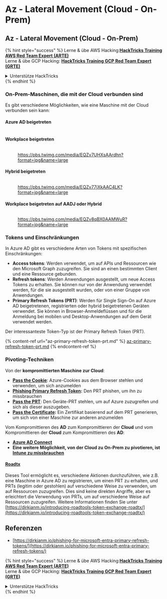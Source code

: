 # Az - Lateral Movement (Cloud - On-Prem)

## Az - Lateral Movement (Cloud - On-Prem)

{% hint style="success" %}
Lerne & übe AWS Hacking:<img src="/.gitbook/assets/image.png" alt="" data-size="line">[**HackTricks Training AWS Red Team Expert (ARTE)**](https://training.hacktricks.xyz/courses/arte)<img src="/.gitbook/assets/image.png" alt="" data-size="line">\
Lerne & übe GCP Hacking: <img src="/.gitbook/assets/image (2).png" alt="" data-size="line">[**HackTricks Training GCP Red Team Expert (GRTE)**<img src="/.gitbook/assets/image (2).png" alt="" data-size="line">](https://training.hacktricks.xyz/courses/grte)

<details>

<summary>Unterstütze HackTricks</summary>

* Überprüfe die [**Abonnementpläne**](https://github.com/sponsors/carlospolop)!
* **Tritt der** 💬 [**Discord-Gruppe**](https://discord.gg/hRep4RUj7f) oder der [**Telegram-Gruppe**](https://t.me/peass) bei oder **folge** uns auf **Twitter** 🐦 [**@hacktricks\_live**](https://twitter.com/hacktricks\_live)**.**
* **Teile Hacking-Tricks, indem du PRs an die** [**HackTricks**](https://github.com/carlospolop/hacktricks) und [**HackTricks Cloud**](https://github.com/carlospolop/hacktricks-cloud) GitHub-Repos einreichst.

</details>
{% endhint %}

### On-Prem-Maschinen, die mit der Cloud verbunden sind

Es gibt verschiedene Möglichkeiten, wie eine Maschine mit der Cloud verbunden sein kann:

#### Azure AD beigetreten

<figure><img src="../../../.gitbook/assets/image (259).png" alt=""><figcaption></figcaption></figure>

#### Workplace beigetreten

<figure><img src="../../../.gitbook/assets/image (222).png" alt=""><figcaption><p><a href="https://pbs.twimg.com/media/EQZv7UHXsAArdhn?format=jpg&#x26;name=large">https://pbs.twimg.com/media/EQZv7UHXsAArdhn?format=jpg&#x26;name=large</a></p></figcaption></figure>

#### Hybrid beigetreten

<figure><img src="../../../.gitbook/assets/image (178).png" alt=""><figcaption><p><a href="https://pbs.twimg.com/media/EQZv77jXkAAC4LK?format=jpg&#x26;name=large">https://pbs.twimg.com/media/EQZv77jXkAAC4LK?format=jpg&#x26;name=large</a></p></figcaption></figure>

#### Workplace beigetreten auf AADJ oder Hybrid

<figure><img src="../../../.gitbook/assets/image (252).png" alt=""><figcaption><p><a href="https://pbs.twimg.com/media/EQZv8qBX0AAMWuR?format=jpg&#x26;name=large">https://pbs.twimg.com/media/EQZv8qBX0AAMWuR?format=jpg&#x26;name=large</a></p></figcaption></figure>

### Tokens und Einschränkungen <a href="#tokens-and-limitations" id="tokens-and-limitations"></a>

In Azure AD gibt es verschiedene Arten von Tokens mit spezifischen Einschränkungen:

* **Access tokens**: Werden verwendet, um auf APIs und Ressourcen wie den Microsoft Graph zuzugreifen. Sie sind an einen bestimmten Client und eine Ressource gebunden.
* **Refresh tokens**: Werden Anwendungen ausgestellt, um neue Access Tokens zu erhalten. Sie können nur von der Anwendung verwendet werden, für die sie ausgestellt wurden, oder von einer Gruppe von Anwendungen.
* **Primary Refresh Tokens (PRT)**: Werden für Single Sign-On auf Azure AD beigetretenen, registrierten oder hybrid beigetretenen Geräten verwendet. Sie können in Browser-Anmeldeflüssen und für die Anmeldung bei mobilen und Desktop-Anwendungen auf dem Gerät verwendet werden.

Der interessanteste Token-Typ ist der Primary Refresh Token (PRT).

{% content-ref url="az-primary-refresh-token-prt.md" %}
[az-primary-refresh-token-prt.md](az-primary-refresh-token-prt.md)
{% endcontent-ref %}

### Pivoting-Techniken

Von der **kompromittierten Maschine zur Cloud**:

* [**Pass the Cookie**](az-pass-the-cookie.md): Azure-Cookies aus dem Browser stehlen und verwenden, um sich anzumelden
* [**Phishing Primary Refresh Token**](az-phishing-primary-refresh-token-microsoft-entra.md)**:** Den PRT phishen, um ihn zu missbrauchen
* [**Pass the PRT**](pass-the-prt.md): Den Geräte-PRT stehlen, um auf Azure zuzugreifen und sich als dieser auszugeben.
* [**Pass the Certificate**](az-pass-the-certificate.md)**:** Ein Zertifikat basierend auf dem PRT generieren, um sich von einer Maschine zur anderen anzumelden

Vom Kompromittieren des **AD** zum Kompromittieren der **Cloud** und vom Kompromittieren der **Cloud** zum Kompromittieren des **AD**:

* [**Azure AD Connect**](azure-ad-connect-hybrid-identity/)
* **Eine weitere Möglichkeit, von der Cloud zu On-Prem zu pivotieren, ist** [**Intune zu missbrauchen**](../az-services/intune.md)

#### [Roadtx](https://github.com/dirkjanm/ROADtools)

Dieses Tool ermöglicht es, verschiedene Aktionen durchzuführen, wie z.B. eine Maschine in Azure AD zu registrieren, um einen PRT zu erhalten, und PRTs (legitim oder gestohlen) auf verschiedene Weise zu verwenden, um auf Ressourcen zuzugreifen. Dies sind keine direkten Angriffe, aber es erleichtert die Verwendung von PRTs, um auf verschiedene Weise auf Ressourcen zuzugreifen. Weitere Informationen finden Sie unter [https://dirkjanm.io/introducing-roadtools-token-exchange-roadtx/](https://dirkjanm.io/introducing-roadtools-token-exchange-roadtx/)

## Referenzen

* [https://dirkjanm.io/phishing-for-microsoft-entra-primary-refresh-tokens/](https://dirkjanm.io/phishing-for-microsoft-entra-primary-refresh-tokens/)

{% hint style="success" %}
Lerne & übe AWS Hacking:<img src="/.gitbook/assets/image.png" alt="" data-size="line">[**HackTricks Training AWS Red Team Expert (ARTE)**](https://training.hacktricks.xyz/courses/arte)<img src="/.gitbook/assets/image.png" alt="" data-size="line">\
Lerne & übe GCP Hacking: <img src="/.gitbook/assets/image (2).png" alt="" data-size="line">[**HackTricks Training GCP Red Team Expert (GRTE)**<img src="/.gitbook/assets/image (2).png" alt="" data-size="line">](https://training.hacktricks.xyz/courses/grte)

<details>

<summary>Unterstütze HackTricks</summary>

* Überprüfe die [**Abonnementpläne**](https://github.com/sponsors/carlospolop)!
* **Tritt der** 💬 [**Discord-Gruppe**](https://discord.gg/hRep4RUj7f) oder der [**Telegram-Gruppe**](https://t.me/peass) bei oder **folge** uns auf **Twitter** 🐦 [**@hacktricks\_live**](https://twitter.com/hacktricks\_live)**.**
* **Teile Hacking-Tricks, indem du PRs an die** [**HackTricks**](https://github.com/carlospolop/hacktricks) und [**HackTricks Cloud**](https://github.com/carlospolop/hacktricks-cloud) GitHub-Repos einreichst.

</details>
{% endhint %}

